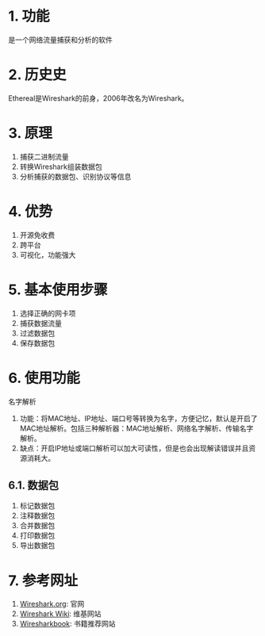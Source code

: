 <!--
 * @Author: JohnJeep
 * @Date: 2021-01-20 10:31:26
 * @LastEditTime: 2021-08-15 16:27:15
 * @LastEditors: Windows10
 * @Description: In User Settings Edit
-->

# 1. 功能

是一个网络流量捕获和分析的软件

# 2. 历史史

Ethereal是Wireshark的前身，2006年改名为Wireshark。

# 3. 原理

1.  捕获二进制流量
2.  转换Wireshark组装数据包
3.  分析捕获的数据包、识别协议等信息

# 4. 优势

1.  开源免收费
2.  跨平台
3.  可视化，功能强大

# 5. 基本使用步骤

1.  选择正确的网卡项
2.  捕获数据流量
3.  过滤数据包
4.  保存数据包

# 6. 使用功能

名字解析

1.  功能：将MAC地址、IP地址、端口号等转换为名字，方便记忆，默认是开启了MAC地址解析。包括三种解析器：MAC地址解析、网络名字解析、传输名字解析。
2.  缺点：开启IP地址或端口解析可以加大可读性，但是也会出现解读错误并且资源消耗大。

## 6.1. 数据包

1.  标记数据包
2.  注释数据包
3.  合并数据包
4.  打印数据包
5.  导出数据包


# 7. 参考网址
1.  [Wireshark.org](https://www.wireshark.org/news/): 官网
2.  [Wireshark Wiki](https://wiki.wireshark.org/): 维基网站
3.  [Wiresharkbook](https://www.chappell-university.com/books): 书籍推荐网站

